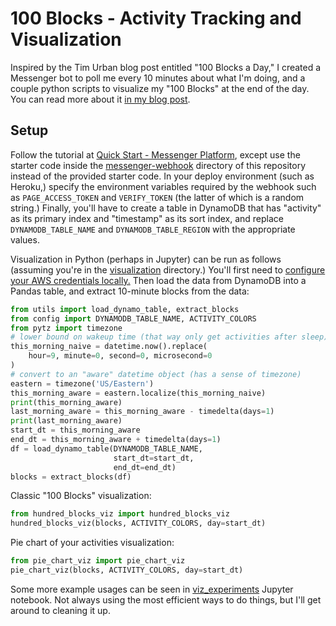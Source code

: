 # 100 Blocks - Activity Tracking and Visualization
Inspired by the Tim Urban blog post entitled "100 Blocks a Day," I created a Messenger bot to poll me every 10 minutes about what I'm doing, and a couple python scripts to visualize my "100 Blocks" at the end of the day. You can read more about it [in my blog post](https://www.blog.ketan.me/posts/100-blocks/).

## Setup
Follow the tutorial at [Quick Start - Messenger Platform](https://developers.facebook.com/docs/messenger-platform/getting-started/quick-start), except use the starter code inside the [messenger-webhook](./messenger-webhook) directory of this repository instead of the provided starter code. In your deploy environment (such as Heroku,) specify the environment variables required by the webhook such as `PAGE_ACCESS_TOKEN` and `VERIFY_TOKEN` (the latter of which is a random string.) Finally, you'll have to create a table in DynamoDB that has "activity" as its primary index and "timestamp" as its sort index, and replace `DYNAMODB_TABLE_NAME` and `DYNAMODB_TABLE_REGION` with the appropriate values.

Visualization in Python (perhaps in Jupyter) can be run as follows (assuming you're in the [visualization](./visualization) directory.) You'll first need to [configure your AWS credentials locally.](https://docs.aws.amazon.com/cli/latest/userguide/cli-configure-quickstart.html#cli-configure-quickstart-config) Then load the data from DynamoDB into a Pandas table, and extract 10-minute blocks from the data:

```python
from utils import load_dynamo_table, extract_blocks
from config import DYNAMODB_TABLE_NAME, ACTIVITY_COLORS
from pytz import timezone
# lower bound on wakeup time (that way only get activities after sleep)
this_morning_naive = datetime.now().replace(
    hour=9, minute=0, second=0, microsecond=0
)
# convert to an "aware" datetime object (has a sense of timezone)
eastern = timezone('US/Eastern')
this_morning_aware = eastern.localize(this_morning_naive)
print(this_morning_aware)
last_morning_aware = this_morning_aware - timedelta(days=1)
print(last_morning_aware)
start_dt = this_morning_aware
end_dt = this_morning_aware + timedelta(days=1)
df = load_dynamo_table(DYNAMODB_TABLE_NAME,
                       start_dt=start_dt,
                       end_dt=end_dt)
blocks = extract_blocks(df)
```

Classic "100 Blocks" visualization:
```python
from hundred_blocks_viz import hundred_blocks_viz
hundred_blocks_viz(blocks, ACTIVITY_COLORS, day=start_dt)
```

Pie chart of your activities visualization:
```python
from pie_chart_viz import pie_chart_viz
pie_chart_viz(blocks, ACTIVITY_COLORS, day=start_dt)
```

Some more example usages can be seen in [viz_experiments](./visualization/viz_experiments.ipynb) Jupyter notebook. Not always using the most efficient ways to do things, but I'll get around to cleaning it up.
